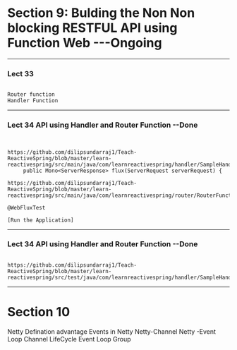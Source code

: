 # Section 9: Bulding the Non Non blocking RESTFUL API using Function Web  ---Ongoing

---------

### Lect 33

```

Router function
Handler Function
```
---------

### Lect 34 API using Handler and Router Function  --Done

```


https://github.com/dilipsundarraj1/Teach-ReactiveSpring/blob/master/learn-reactivespring/src/main/java/com/learnreactivespring/handler/SampleHandlerFunction.java
     public Mono<ServerResponse> flux(ServerRequest serverRequest) {
     
https://github.com/dilipsundarraj1/Teach-ReactiveSpring/blob/master/learn-reactivespring/src/main/java/com/learnreactivespring/router/RouterFunctionConfig.java

@WebFluxTest

[Run the Application]

```
---------

### Lect 34 API using Handler and Router Function --Done

```

https://github.com/dilipsundarraj1/Teach-ReactiveSpring/blob/master/learn-reactivespring/src/test/java/com/learnreactivespring/handler/SampleHandlerFunctionTest.java

```
-----------
# Section 10
Netty Defination
    advantage
    Events in Netty
    Netty-Channel
    Netty -Event Loop
    Channel LifeCycle
    Event Loop Group
    
    
    